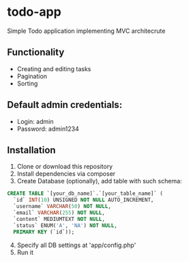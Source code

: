 # todo-app
Simple Todo application implementing MVC architecrute


## Functionality
* Creating and editing tasks
* Pagination
* Sorting

## Default admin credentials:
* Login: admin
* Password: admin1234

## Installation
1. Clone or download this repository
2. Install dependencies via composer
3. Create Database (optionally), add table with such schema:
```SQL
CREATE TABLE `[your_db_name]`.`[your_table_name]` (
  `id` INT(10) UNSIGNED NOT NULL AUTO_INCREMENT,
  `username` VARCHAR(50) NOT NULL,
  `email` VARCHAR(255) NOT NULL,
  `content` MEDIUMTEXT NOT NULL,
  `status` ENUM('A', 'NA') NOT NULL,
  PRIMARY KEY (`id`));
```
4. Specify all DB settings at 'app/config.php'
5. Run it
